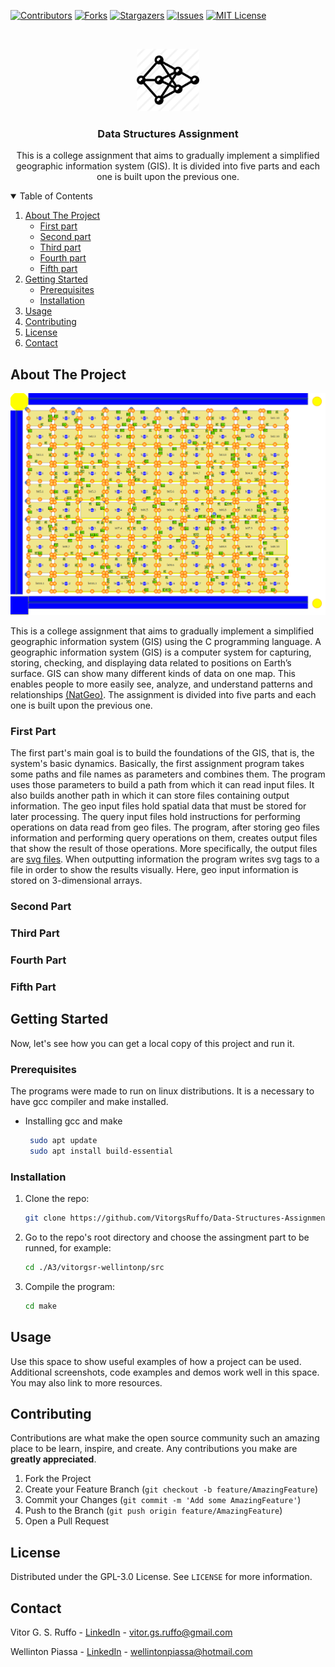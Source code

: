 [![Contributors][contributors-shield]][contributors-url]
[![Forks][forks-shield]][forks-url]
[![Stargazers][stars-shield]][stars-url]
[![Issues][issues-shield]][issues-url]
[![MIT License][license-shield]][license-url]


<!-- PROJECT LOGO -->
<br />
<p align="center">
  <a href="https://github.com/VitorgsRuffo/Data-Structures-Assignment">
    <img src="images/ds-logo.png" alt="Logo" width="100" height="100">
  </a>

  <h3 align="center">Data Structures Assignment</h3>

  <p align="center">
    This is a college assignment that aims to gradually implement a simplified geographic information system (GIS). It is divided into five parts and each one is built upon the previous one.
    <br />
  </p>
</p>


<!-- TABLE OF CONTENTS -->
<details open="open">
  <summary>Table of Contents</summary>
  <ol>
    <li>
      <a href="#about-the-project">About The Project</a>
      <ul>
        <li><a href="#first-part">First part</a></li>
        <li><a href="#second-part">Second part</a></li>
        <li><a href="#third-part">Third part</a></li>
        <li><a href="#fourth-part">Fourth part</a></li>
        <li><a href="#fifth-part">Fifth part</a></li>
      </ul>
    </li>
    <li>
      <a href="#getting-started">Getting Started</a>
      <ul>
        <li><a href="#prerequisites">Prerequisites</a></li>
        <li><a href="#installation">Installation</a></li>
      </ul>
    </li>
    <li><a href="#usage">Usage</a></li>
    <li><a href="#contributing">Contributing</a></li>
    <li><a href="#license">License</a></li>
    <li><a href="#contact">Contact</a></li>
  </ol>
</details>



<!-- ABOUT THE PROJECT -->
## About The Project

![city-screenshot](images/city.png)

This is a college assignment that aims to gradually implement a simplified geographic information system (GIS) using the C programming language. A geographic information system (GIS) is a computer system for capturing, storing, checking, and displaying data related to positions on Earth’s surface. GIS can show many different kinds of data on one map. This enables people to more easily see, analyze, and understand patterns and relationships [(NatGeo)](https://www.nationalgeographic.org/encyclopedia/geographic-information-system-gis/). The assignment is divided into five parts and each one is built upon the previous one.

### First Part
The first part's main goal is to build the foundations of the GIS, that is, the system's basic dynamics. Basically, the first assignment program takes some paths and file names as parameters and combines them. The program uses those parameters to build a path from which it can read input files. It also builds another path in which it can store files containing output information. The geo input files hold spatial data that must be stored for later processing. The query input files hold instructions for performing operations on data read from geo files. The program, after storing geo files information and performing query operations on them, creates output files that show the result of those operations. More specifically, the output files are [svg files](https://www.w3schools.com/graphics/svg_intro.asp). When outputting information the program writes svg tags to a file in order to show the results visually. Here, geo input information is stored on 3-dimensional arrays. 

### Second Part

### Third Part

### Fourth Part

### Fifth Part


<!-- GETTING STARTED -->
## Getting Started

Now, let's see how you can get a local copy of this project and run it.

### Prerequisites
The programs were made to run on linux distributions. It is a necessary to have gcc compiler and make installed.

* Installing gcc and make
  ```sh
   sudo apt update
   sudo apt install build-essential
  ```

### Installation 

1. Clone the repo:
   ```sh
   git clone https://github.com/VitorgsRuffo/Data-Structures-Assignment.git
   ```
2. Go to the repo's root directory and choose the assingment part to be runned, for example:
   ```sh
   cd ./A3/vitorgsr-wellintonp/src
   ```
3. Compile the program:
   ```sh
   cd make
   ```

<!-- USAGE EXAMPLES -->
## Usage

Use this space to show useful examples of how a project can be used. Additional screenshots, code examples and demos work well in this space. You may also link to more resources.



<!-- CONTRIBUTING -->
## Contributing

Contributions are what make the open source community such an amazing place to be learn, inspire, and create. Any contributions you make are **greatly appreciated**.

1. Fork the Project
2. Create your Feature Branch (`git checkout -b feature/AmazingFeature`)
3. Commit your Changes (`git commit -m 'Add some AmazingFeature'`)
4. Push to the Branch (`git push origin feature/AmazingFeature`)
5. Open a Pull Request



<!-- LICENSE -->
## License

Distributed under the GPL-3.0 License. See `LICENSE` for more information.



<!-- CONTACT -->
## Contact

Vitor G. S. Ruffo - [LinkedIn](https://www.linkedin.com/in/vitor-ruffo-8211731b6/) - vitor.gs.ruffo@gmail.com

Wellinton Piassa - [LinkedIn](https://www.linkedin.com/in/wellinton-piassa-56a44b195/) - wellintonpiassa@hotmail.com


<!-- MARKDOWN LINKS & IMAGES -->
<!-- https://www.markdownguide.org/basic-syntax/#reference-style-links -->
[contributors-shield]: https://img.shields.io/github/contributors/othneildrew/Best-README-Template.svg?style=for-the-badge
[contributors-url]: https://github.com/VitorgsRuffo/Data-Structures-Assignment/graphs/contributors
[forks-shield]: https://img.shields.io/github/forks/othneildrew/Best-README-Template.svg?style=for-the-badge
[forks-url]: https://github.com/VitorgsRuffo/Data-Structures-Assignment/network/members
[stars-shield]: https://img.shields.io/github/stars/othneildrew/Best-README-Template.svg?style=for-the-badge
[stars-url]: https://github.com/VitorgsRuffo/Data-Structures-Assignment/stargazers
[issues-shield]: https://img.shields.io/github/issues/othneildrew/Best-README-Template.svg?style=for-the-badge
[issues-url]: https://github.com/VitorgsRuffo/Data-Structures-Assignment/issues
[license-shield]: https://img.shields.io/github/license/othneildrew/Best-README-Template.svg?style=for-the-badge
[license-url]: https://github.com/VitorgsRuffo/Data-Structures-Assignment/LICENSE.txt
[linkedin-shield]: https://img.shields.io/badge/-LinkedIn-black.svg?style=for-the-badge&logo=linkedin&colorB=555
[product-screenshot]: images/city.png
